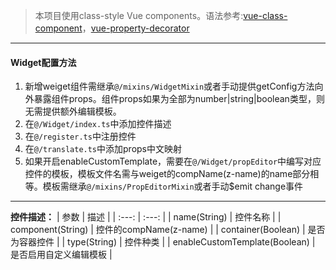 >本项目使用class-style Vue components。语法参考:[vue-class-component](https://github.com/vuejs/vue-class-component)，[vue-property-decorator](https://github.com/kaorun343/vue-property-decorator)
* * *

#### Widget配置方法

1. 新增weiget组件需继承`@/mixins/WidgetMixin`或者手动提供getConfig方法向外暴露组件props。组件props如果为全部为number|string|boolean类型，则无需提供额外编辑模板。
1. 在`@/Widget/index.ts`中添加控件描述
1. 在`@/register.ts`中注册控件
1. 在`@/translate.ts`中添加props中文映射
1. 如果开启enableCustomTemplate，需要在`@/Widget/propEditor`中编写对应控件的模板，模板文件名需与weiget的compName(z-name)的name部分相等。模板需继承`@/mixins/PropEditorMixin`或者手动$emit change事件

* * *

**控件描述：**
| 参数 | 描述 |
| :---: | :---: |
| name(String) | 控件名称 |
| component(String) | 控件的compName(z-name) |
| container(Boolean) | 是否为容器控件 |
| type(String) | 控件种类 |
| enableCustomTemplate(Boolean) | 是否启用自定义编辑模板 |
